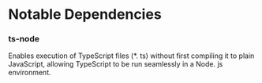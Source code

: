 
# Notable Dependencies

### **ts-node**

Enables execution of TypeScript files (*. ts) without first compiling it to plain JavaScript, allowing 
TypeScript to be run seamlessly in a Node. js environment. 
